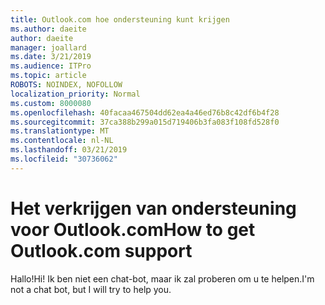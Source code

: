 ```yaml
---
title: Outlook.com hoe ondersteuning kunt krijgen
ms.author: daeite
author: daeite
manager: joallard
ms.date: 3/21/2019
ms.audience: ITPro
ms.topic: article
ROBOTS: NOINDEX, NOFOLLOW
localization_priority: Normal
ms.custom: 8000080
ms.openlocfilehash: 40facaa467504dd62ea4a46ed76b8c42df6b4f28
ms.sourcegitcommit: 37ca388b299a015d719406b3fa083f108fd528f0
ms.translationtype: MT
ms.contentlocale: nl-NL
ms.lasthandoff: 03/21/2019
ms.locfileid: "30736062"
---
```

# <a name="how-to-get-outlookcom-support"></a><span data-ttu-id="639c5-102">Het verkrijgen van ondersteuning voor Outlook.com</span><span class="sxs-lookup"><span data-stu-id="639c5-102">How to get Outlook.com support</span></span>

<span data-ttu-id="639c5-103">Hallo!</span><span class="sxs-lookup"><span data-stu-id="639c5-103">Hi!</span></span>
<span data-ttu-id="639c5-104">Ik ben niet een chat-bot, maar ik zal proberen om u te helpen.</span><span class="sxs-lookup"><span data-stu-id="639c5-104">I'm not a chat bot, but I will try to help you.</span></span>


